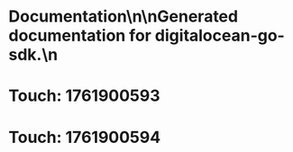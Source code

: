 # Documentation\n\nGenerated documentation for digitalocean-go-sdk.\n

# Touch: 1761900593

# Touch: 1761900594
